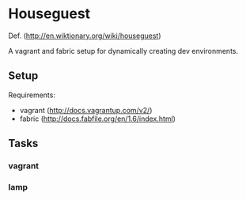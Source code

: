 Houseguest
==========

Def. (http://en.wiktionary.org/wiki/houseguest)

A vagrant and fabric setup for dynamically creating dev environments.

Setup
-----

Requirements:

- vagrant (http://docs.vagrantup.com/v2/)
- fabric (http://docs.fabfile.org/en/1.6/index.html)

Tasks
-----

### vagrant

### lamp
